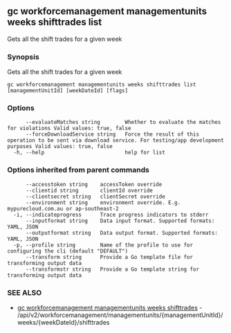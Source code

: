 ## gc workforcemanagement managementunits weeks shifttrades list

Gets all the shift trades for a given week

### Synopsis

Gets all the shift trades for a given week

```
gc workforcemanagement managementunits weeks shifttrades list [managementUnitId] [weekDateId] [flags]
```

### Options

```
      --evaluateMatches string        Whether to evaluate the matches for violations Valid values: true, false
      --forceDownloadService string   Force the result of this operation to be sent via download service. For testing/app development purposes Valid values: true, false
  -h, --help                          help for list
```

### Options inherited from parent commands

```
      --accesstoken string    accessToken override
      --clientid string       clientId override
      --clientsecret string   clientSecret override
      --environment string    environment override. E.g. mypurecloud.com.au or ap-southeast-2
  -i, --indicateprogress      Trace progress indicators to stderr
      --inputformat string    Data input format. Supported formats: YAML, JSON
      --outputformat string   Data output format. Supported formats: YAML, JSON
  -p, --profile string        Name of the profile to use for configuring the cli (default "DEFAULT")
      --transform string      Provide a Go template file for transforming output data
      --transformstr string   Provide a Go template string for transforming output data
```

### SEE ALSO

* [gc workforcemanagement managementunits weeks shifttrades](gc_workforcemanagement_managementunits_weeks_shifttrades.html)	 - /api/v2/workforcemanagement/managementunits/{managementUnitId}/weeks/{weekDateId}/shifttrades


